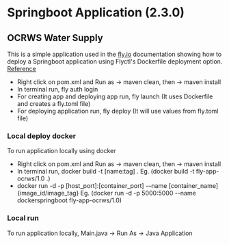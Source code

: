 # Springboot Application (2.3.0)

## OCRWS Water Supply

This is a simple application used in the [fly.io](https://github.com/nasirhussain/red-surf-4563)  documentation showing how to deploy a Springboot application using Flyctl's Dockerfile deployment option. [Reference](https://www.geeksforgeeks.org/how-to-dockerize-a-spring-boot-application-with-maven/)

* Right click on pom.xml and Run as -> maven clean, then -> maven install
* In terminal run, fly auth login
* For creating app and deploying app run, fly launch (It uses Dockerfile and creates a fly.toml file)
* For deploying application run, fly deploy (It will use values from fly.toml file)

### Local deploy docker
To run application locally using docker

* Right click on pom.xml and Run as -> maven clean, then -> maven install
* In terminal run, docker build -t [name:tag] . Eg. (docker build -t fly-app-ocrws/1.0 .)
* docker run -d -p [host_port]:[container_port] -–name [container_name] {image_id/image_tag} Eg. (docker run -d -p 5000:5000 --name dockerspringboot fly-app-ocrws/1.0)

### Local run
To run application locally, Main.java -> Run As -> Java Application

